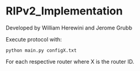 # RIPv2_Implementation

Developed by William Herewini and Jerome Grubb

Execute protocol with:

    python main.py configX.txt

For each respective router where X is the router ID.